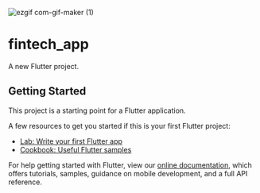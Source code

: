 ![ezgif com-gif-maker (1)](https://user-images.githubusercontent.com/104234924/168179666-00c2e8cd-f9e6-4007-be07-b2a9dca6d378.gif)




# fintech_app

A new Flutter project.

## Getting Started

This project is a starting point for a Flutter application.

A few resources to get you started if this is your first Flutter project:

- [Lab: Write your first Flutter app](https://flutter.dev/docs/get-started/codelab)
- [Cookbook: Useful Flutter samples](https://flutter.dev/docs/cookbook)

For help getting started with Flutter, view our
[online documentation](https://flutter.dev/docs), which offers tutorials,
samples, guidance on mobile development, and a full API reference.
